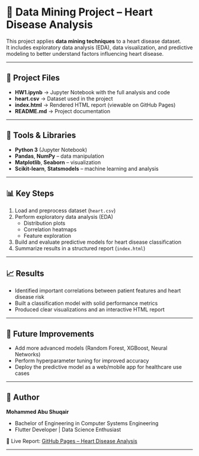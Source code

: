 # 🧠 Data Mining Project – Heart Disease Analysis

This project applies **data mining techniques** to a heart disease dataset.  
It includes exploratory data analysis (EDA), data visualization, and predictive modeling to better understand factors influencing heart disease.

---

## 📂 Project Files
- **HW1.ipynb** → Jupyter Notebook with the full analysis and code  
- **heart.csv** → Dataset used in the project  
- **index.html** → Rendered HTML report (viewable on GitHub Pages)  
- **README.md** → Project documentation  

---

## 🔧 Tools & Libraries
- **Python 3** (Jupyter Notebook)  
- **Pandas**, **NumPy** – data manipulation  
- **Matplotlib**, **Seaborn** – visualization  
- **Scikit-learn**, **Statsmodels** – machine learning and analysis  

---

## 📊 Key Steps
1. Load and preprocess dataset (`heart.csv`)  
2. Perform exploratory data analysis (EDA)  
   - Distribution plots  
   - Correlation heatmaps  
   - Feature exploration  
3. Build and evaluate predictive models for heart disease classification  
4. Summarize results in a structured report (`index.html`)  

---

## 📈 Results
- Identified important correlations between patient features and heart disease risk  
- Built a classification model with solid performance metrics  
- Produced clear visualizations and an interactive HTML report  

---

## 🚀 Future Improvements
- Add more advanced models (Random Forest, XGBoost, Neural Networks)  
- Perform hyperparameter tuning for improved accuracy  
- Deploy the predictive model as a web/mobile app for healthcare use cases  

---

## 👤 Author
**Mohammed Abu Shuqair**  
- Bachelor of Engineering in Computer Systems Engineering  
- Flutter Developer | Data Science Enthusiast  

📌 Live Report: [GitHub Pages – Heart Disease Analysis](https://mohammedshuqair.github.io/data-mining/)  

---
